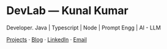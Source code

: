 # DevLab — Kunal Kumar
Developer. Java | Typescript | Node | Prompt Engg | AI - LLM

[Projects](./projects.md) · [Blog](./blog.md) · [LinkedIn](https://www.linkedin.com/in/yourhandle/) · [Email](mailto:hello@yourdomain)
